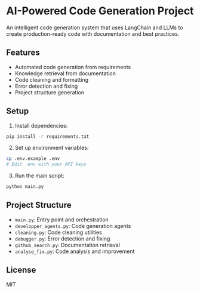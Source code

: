 # AI-Powered Code Generation Project

An intelligent code generation system that uses LangChain and LLMs to create production-ready code with documentation and best practices.

## Features

- Automated code generation from requirements
- Knowledge retrieval from documentation
- Code cleaning and formatting
- Error detection and fixing
- Project structure generation

## Setup

1. Install dependencies:
```bash
pip install -r requirements.txt
```

2. Set up environment variables:
```bash
cp .env.example .env
# Edit .env with your API keys
```

3. Run the main script:
```bash
python main.py
```

## Project Structure

- `main.py`: Entry point and orchestration
- `developper_agents.py`: Code generation agents
- `cleaning.py`: Code cleaning utilities
- `debugger.py`: Error detection and fixing
- `github_search.py`: Documentation retrieval
- `analyse_fix.py`: Code analysis and improvement

## License

MIT
